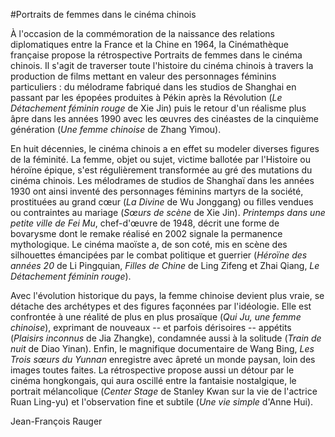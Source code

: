 

#Portraits de femmes dans le cinéma chinois

À l'occasion de la commémoration de la naissance des relations diplomatiques entre la France et la Chine en 1964, la Cinémathèque française propose la rétrospective Portraits de femmes dans le cinéma chinois. Il s'agit de traverser toute l'histoire du cinéma chinois à travers la production de films mettant en valeur des personnages féminins particuliers&nbsp;: du mélodrame fabriqué dans les studios de Shanghai en passant par les épopées produites à Pékin après la Révolution (*Le Détachement féminin rouge* de Xie Jin) puis le retour d'un réalisme plus âpre dans les années 1990 avec les œuvres des cinéastes de la cinquième génération (*Une femme chinoise* de Zhang Yimou). 

En huit décennies, le cinéma chinois a en effet su modeler diverses figures de la féminité. La femme, objet ou sujet, victime ballotée par l'Histoire ou héroïne épique, s'est régulièrement transformée au gré des mutations du cinéma chinois. Les mélodrames de studios de Shanghaï dans les années 1930 ont ainsi inventé des personnages féminins martyrs de la société, prostituées au grand cœur (*La Divine* de Wu Jonggang) ou filles vendues ou contraintes au mariage (*Sœurs de scène* de Xie Jin). *Printemps dans une petite ville de Fei Mu*, chef-d'œuvre de 1948, décrit une forme de bovarysme dont le remake réalisé en 2002 signale la permanence mythologique. Le cinéma maoïste a, de son coté, mis en scène des silhouettes émancipées par le combat politique et guerrier (*Héroïne des années 20* de Li Pingquian, *Filles de Chine* de Ling Zifeng et Zhai Qiang, *Le Détachement féminin rouge*). 

Avec l'évolution historique du pays, la femme chinoise devient plus vraie, se détache des archétypes et des figures façonnées par l'idéologie. Elle est confrontée à une réalité de plus en plus prosaïque (*Qui Ju, une femme chinoise*), exprimant de nouveaux --&nbsp;et parfois dérisoires&nbsp;-- appétits (*Plaisirs inconnus* de Jia Zhangke), condamnée aussi à la solitude (*Train de nuit* de Diao Yinan). Enfin, le magnifique documentaire de Wang Bing, *Les Trois sœurs du Yunnan* enregistre avec âpreté un monde paysan, loin des images toutes faites. La rétrospective propose aussi un détour par le cinéma hongkongais, qui aura oscillé entre la fantaisie nostalgique, le portrait mélancolique (*Center Stage* de Stanley Kwan sur la vie de l'actrice Ruan Ling-yu) et l'observation fine et subtile (*Une vie simple* d'Anne Hui).

Jean-François Rauger